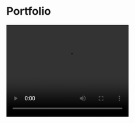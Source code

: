 # Portfolio
 <video width="320" height="240" controls>
  <source src="./preview.mp4" type="video/mp4">
</video> 
